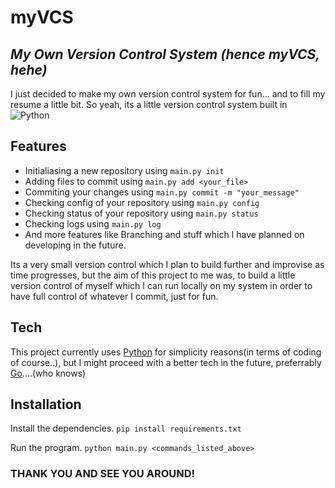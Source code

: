 # myVCS
## _My Own Version Control System (hence myVCS, hehe)_


I just decided to make my own version control system for fun... and to fill my resume a little bit.
So yeah, its a little version control system built in  ![Python](https://img.shields.io/badge/python-3670A0?style=for-the-badge&logo=python&logoColor=ffdd54)

## Features

- Initialiasing a new repository using ``` main.py init ```
- Adding files to commit using ``` main.py add <your_file> ```
- Commiting your changes using ``` main.py commit -m "your_message" ```
- Checking config of your repository using ```main.py config```
- Checking status of your repository using ```main.py status```
- Checking logs using ```main.py log```
- And more features like Branching and stuff which I have planned on developing in the future.

Its a very small version control which I plan to build further and improvise as time progresses, but the aim of this project to me was, to build a little version control of myself which I can run locally on my system in order to have full control of whatever I commit, just for fun.

## Tech

This project currently uses [Python](https://python.org) for simplicity reasons(in terms of coding of course..), but I might proceed with a better tech in the future, preferrably [Go](https://go.dev)....(who knows)

## Installation

Install the dependencies.
```pip install requirements.txt```

Run the program.
```python main.py <commands_listed_above>```


### THANK YOU AND SEE YOU AROUND!
